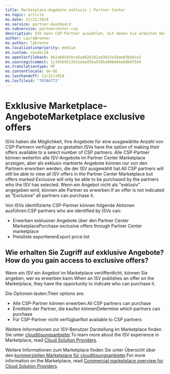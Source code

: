 ```yaml
---
title: Marketplace-Angebote exklusiv | Partner Center
ms.topic: article
ms.date: 11/21/2019
ms.service: partner-dashboard
ms.subservice: partnercenter-csp
description: ISV kann CSP-Partner auswählen, mit denen Sie arbeiten möchten, indem Sie Ihre Angebote exklusiv gestalten.
author: LauraBrenner
ms.author: labrenne
ms.localizationpriority: medium
ms.custom: seodec18
ms.openlocfilehash: b62a685dcbce5a462b182ad3015e19ae03bb6ce2
ms.sourcegitcommit: 1c3d3b95135e1daad5ba5585a090e84ab0b97594
ms.translationtype: MT
ms.contentlocale: de-DE
ms.lasthandoff: 11/22/2019
ms.locfileid: "74384772"
---
```

# <a name="marketplace-exclusive-offers"></a><span data-ttu-id="d21a1-103">Exklusive Marketplace-Angebote</span><span class="sxs-lookup"><span data-stu-id="d21a1-103">Marketplace exclusive offers</span></span>

<span data-ttu-id="d21a1-104">ISVs haben die Möglichkeit, Ihre Angebote für eine ausgewählte Anzahl von CSP-Partnern verfügbar zu gestalten.</span><span class="sxs-lookup"><span data-stu-id="d21a1-104">ISVs have the option of making their offers available to a select number of CSP partners.</span></span> <span data-ttu-id="d21a1-105">Alle CSP-Partner können weiterhin alle ISV-Angebote im Partner Center Marketplace anzeigen, aber als exklusiv markierte Angebote können nur von den Partnern erworben werden, die der ISV ausgewählt hat.</span><span class="sxs-lookup"><span data-stu-id="d21a1-105">All CSP partners will still be able to view all ISV offers in the Partner Center Marketplace but offers marked Exclusive will only be able to be purchased by the partners who the ISV has selected.</span></span> <span data-ttu-id="d21a1-106">Wenn ein Angebot nicht als "exklusiv" angegeben wird, können alle Partner es erwerben.</span><span class="sxs-lookup"><span data-stu-id="d21a1-106">If an offer is not indicated as “Exclusive” all partners can purchase it.</span></span>

<span data-ttu-id="d21a1-107">Von ISVs identifizierte CSP-Partner können folgende Aktionen ausführen:</span><span class="sxs-lookup"><span data-stu-id="d21a1-107">CSP partners who are identified by ISVs can:</span></span>

- <span data-ttu-id="d21a1-108">Erwerben exklusiver Angebote über den Partner Center Marketplace</span><span class="sxs-lookup"><span data-stu-id="d21a1-108">Purchase exclusive offers through Partner Center marketplace</span></span>
- <span data-ttu-id="d21a1-109">Preisliste exportieren</span><span class="sxs-lookup"><span data-stu-id="d21a1-109">Export price list</span></span>

## <a name="how-do-you-gain-access-to-exclusive-offers"></a><span data-ttu-id="d21a1-110">Wie erhalten Sie Zugriff auf exklusive Angebote?</span><span class="sxs-lookup"><span data-stu-id="d21a1-110">How do you gain access to exclusive offers?</span></span>

<span data-ttu-id="d21a1-111">Wenn ein ISV ein Angebot im Marketplace veröffentlicht, können Sie angeben, wer es erwerben kann.</span><span class="sxs-lookup"><span data-stu-id="d21a1-111">When an ISV publishes an offer on the Marketplace, they have the opportunity to indicate who can purchase it.</span></span> 

<span data-ttu-id="d21a1-112">Die Optionen lauten:</span><span class="sxs-lookup"><span data-stu-id="d21a1-112">Their options are:</span></span>

- <span data-ttu-id="d21a1-113">Alle CSP-Partner können erwerben.</span><span class="sxs-lookup"><span data-stu-id="d21a1-113">All CSP partners can purchase</span></span>
- <span data-ttu-id="d21a1-114">Ermitteln der Partner, die kaufen können</span><span class="sxs-lookup"><span data-stu-id="d21a1-114">Determine which partners can purchase</span></span>
- <span data-ttu-id="d21a1-115">Für CSP-Partner nicht verfügbar</span><span class="sxs-lookup"><span data-stu-id="d21a1-115">Not available to CSP partners</span></span>

<span data-ttu-id="d21a1-116">Weitere Informationen zur ISV-Benutzer Darstellung im Marketplace finden Sie unter [cloudlösungsanbieter](https://docs.microsoft.com/azure/marketplace/cloud-solution-providers).</span><span class="sxs-lookup"><span data-stu-id="d21a1-116">To learn more about the ISV experience in Marketplace, read [Cloud Solution Providers](https://docs.microsoft.com/azure/marketplace/cloud-solution-providers).</span></span>

<span data-ttu-id="d21a1-117">Weitere Informationen zum Marketplace finden Sie unter Übersicht über den [kommerziellen Marketplace für cloudlösungsanbieter](https://docs.microsoft.partner-center/commercial-marketplace-overview.md).</span><span class="sxs-lookup"><span data-stu-id="d21a1-117">For more information on the Marketplace, read [Commercial marketplace overview for Cloud Solution Providers](https://docs.microsoft.partner-center/commercial-marketplace-overview.md).</span></span>